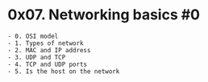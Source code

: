 # 0x07. Networking basics #0

	- 0. OSI model
	- 1. Types of network
	- 2. MAC and IP address
	- 3. UDP and TCP
	- 4. TCP and UDP ports
	- 5. Is the host on the network

